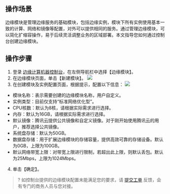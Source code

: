 ## 操作场景
边缘模块是管理边缘服务的基础模块，包括边缘实例，模块下所有实例使用基本一致的计算、网络和镜像等配置，对外可以提供相同的服务。通过管理边缘模块，可以简化扩缩容操作，易于后续灵活调整业务的区域部署。本文指导您如何通过控制台创建边缘模块。

## 操作步骤
 
1. 登录 [边缘计算机器控制台](https://console.cloud.tencent.com/ecm/overview)，在左侧导航栏中选择【边缘模块】。
2. 在边缘模块页面，单击【新建模块】。
![](https://main.qcloudimg.com/raw/0f31271f9fcde99a4335c9b8fc255229.png)
3. 在创建模块及实例配置页面，根据提示，配置以下信息：
![](https://main.qcloudimg.com/raw/55646e419ad3c783868c6b184e7469df.png)
 - 模块名称：表示需要创建的边缘模块名称，用户自定义。
 - 实例类型：目前仅支持“标准网络优化型”。
 - CPU核数：默认为8核，请根据实际需求进行选择。
 - 内存：默认为16GB，请根据实际需求进行选择。
 - 默认镜像：腾讯云提供公共镜像和自定义镜像。对于刚开始使用腾讯云的用户，推荐选择公共镜像。
 - 系统盘存储：默认为50GB。
 - 数据盘存储：用于扩展边缘模块的存储容量，提供高效可靠的存储设备。默认为0GB，上限为100GB。
 - 默认网络带宽上限：对带宽上限进行限制，若超出此上限，则默认丢包。默认为25Mbps，上限为1024Mbps。
4. 单击【确定】。
>? 如控制台提供的边缘模块配置未能满足您的要求，请 [提交工单](https://console.cloud.tencent.com/workorder/category) 反馈，会有专门的商务人员与您对接。
>
